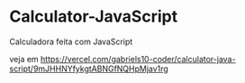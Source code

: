 # Calculator-JavaScript
Calculadora feita com JavaScript


veja  em https://vercel.com/gabriels10-coder/calculator-java-script/9mJHHNYfykgtABNGfNQHpMjav1rg
